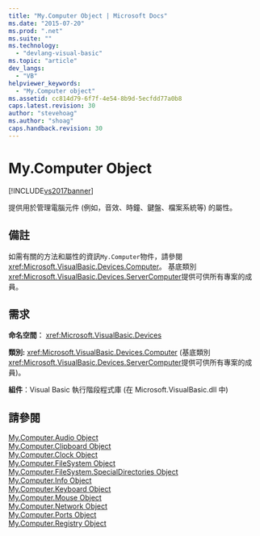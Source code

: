```yaml
---
title: "My.Computer Object | Microsoft Docs"
ms.date: "2015-07-20"
ms.prod: ".net"
ms.suite: ""
ms.technology: 
  - "devlang-visual-basic"
ms.topic: "article"
dev_langs: 
  - "VB"
helpviewer_keywords: 
  - "My.Computer object"
ms.assetid: cc814d79-6f7f-4e54-8b9d-5ecfdd77a0b8
caps.latest.revision: 30
author: "stevehoag"
ms.author: "shoag"
caps.handback.revision: 30
---
```

# My.Computer Object
[!INCLUDE[vs2017banner](../../../visual-basic/includes/vs2017banner.md)]

提供用於管理電腦元件 \(例如，音效、時鐘、鍵盤、檔案系統等\) 的屬性。  
  
## 備註  
 如需有關的方法和屬性的資訊`My.Computer`物件，請參閱<xref:Microsoft.VisualBasic.Devices.Computer>。  基底類別<xref:Microsoft.VisualBasic.Devices.ServerComputer>提供可供所有專案的成員。  
  
## 需求  
 **命名空間︰** <xref:Microsoft.VisualBasic.Devices>  
  
 **類別:** <xref:Microsoft.VisualBasic.Devices.Computer> \(基底類別<xref:Microsoft.VisualBasic.Devices.ServerComputer>提供可供所有專案的成員\)。  
  
 **組件**：Visual Basic 執行階段程式庫 \(在 Microsoft.VisualBasic.dll 中\)  
  
## 請參閱  
 [My.Computer.Audio Object](../../../visual-basic/language-reference/objects/my-computer-audio-object.md)   
 [My.Computer.Clipboard Object](../../../visual-basic/language-reference/objects/my-computer-clipboard-object.md)   
 [My.Computer.Clock Object](../../../visual-basic/language-reference/objects/my-computer-clock-object.md)   
 [My.Computer.FileSystem Object](../../../visual-basic/language-reference/objects/my-computer-filesystem-object.md)   
 [My.Computer.FileSystem.SpecialDirectories Object](../../../visual-basic/language-reference/objects/my-computer-filesystem-specialdirectories-object.md)   
 [My.Computer.Info Object](../../../visual-basic/language-reference/objects/my-computer-info-object.md)   
 [My.Computer.Keyboard Object](../../../visual-basic/language-reference/objects/my-computer-keyboard-object.md)   
 [My.Computer.Mouse Object](../../../visual-basic/language-reference/objects/my-computer-mouse-object.md)   
 [My.Computer.Network Object](../../../visual-basic/language-reference/objects/my-computer-network-object.md)   
 [My.Computer.Ports Object](../../../visual-basic/language-reference/objects/my-computer-ports-object.md)   
 [My.Computer.Registry Object](../../../visual-basic/language-reference/objects/my-computer-registry-object.md)